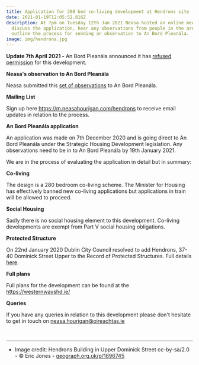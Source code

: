 ```yaml
---
title: Application for 280 bed co-living development at Hendrons site
date: 2021-01-19T12:05:52.816Z
description: At 7pm on Tuesday 12th Jan 2021 Neasa hosted an online meeting to
  discuss the application, hear any observations from people in the area and
  outline the process for sending an observation to An Bord Pleanála.
image: img/hendrons.jpg
---
```

**Update 7th April 2021 -** An Bord Pleanála announced it has [refused permission](https://neasahourigan.com/docs/ABP-Hendrons-Refusal.pdf) for this development.



**Neasa's observation to An Bord Pleanála** 

Neasa submitted this [set of observations](https://neasahourigan.com/docs/Observations-on-Hendrons-SHD.pdf) to An Bord Pleanála.

**Mailing List**

Sign up here <https://m.neasahourigan.com/hendrons> to receive email updates in relation to the process.

**An Bord Pleanála application**

An application was made on 7th December 2020 and is going direct to An Bord Pleanála under the Strategic Housing Development legislation. Any observations need to be in to An Bord Pleanála by 19th January 2021.

We are in the process of evaluating the application in detail but in summary:

**Co-living** 

The design is a 280 bedroom co-living scheme. The Minister for Housing has effectively banned new co-living applications but applications in train will be allowed to proceed. 

**Social Housing**

Sadly there is no social housing element to this development. Co-living developments are exempt from Part V social housing obligations.  

**Protected Structure**

On 22nd January 2020 Dublin City Council resolved to add Hendrons, 37-40 Dominick Street Upper to the Record of Protected Structures.  Full details [here](https://councilmeetings.dublincity.ie/documents/s27161/38%20Addition%20to%20RPS%20of%20Hendrons%20PF%202020-01-20%20FINAL.pdf).

**Full plans**

Full plans for the development can be found at the <https://westernwayshd.ie/>

**Queries**

If you have any queries in relation to this development please don't hesitate to get in touch on [neasa.hourigan@oireachtas.ie](mailto:neasa.hourigan@oireachtas.ie?subject=Hendrons%20development&body=Dear%20Neasa%2C%0D%0A)

<br><hr/>

* Image credit: Hendrons Building in Upper Dominick Street cc-by-sa/2.0 - © Eric Jones - [geograph.org.uk/p/1896745](https://geograph.org.uk/p/1896745)